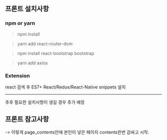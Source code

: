 ## 프론트 설치사항

### npm or yarn

>npm install

>yarn add react-router-dom

>npm install react-bootstrap bootstrap

>yarn add axios

### Extension

react 검색 후 ES7+ React/Redux/React-Native snippets 설치

---

추후 필요한 설치사항이 생길 경우 추가 예정

## 프론트 참고사항
<div className='page_contents'>
    <div className='본인페이지네임.contents'> -> 이렇게 page_contents안에 본인이 넣은 페이지 contents한번 감싸고 시작.
    </div> 
</div>